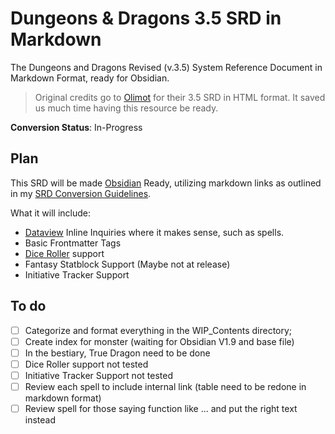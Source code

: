 # Dungeons & Dragons 3.5 SRD in Markdown
The Dungeons and Dragons Revised (v.3.5) System Reference Document in Markdown Format, ready for Obsidian.

> Original credits go to [Olimot](https://github.com/olimot/srd-v3.5) for their 3.5 SRD in HTML format. It saved us 
 much time having this resource be ready.

**Conversion Status**: In-Progress

## Plan
This SRD will be made [Obsidian](http://obsidian.md/) Ready, utilizing markdown links as outlined in my [SRD Conversion Guidelines](https://github.com/ObsidianTTRPGProject/ObsidianTTRPGShare/issues/4).

What it will include:
- [Dataview](https://github.com/blacksmithgu/obsidian-dataview) Inline Inquiries where it makes sense, such as spells.
- Basic Frontmatter Tags
- [Dice Roller](https://github.com/valentine195/obsidian-dice-roller) support
- Fantasy Statblock Support (Maybe not at release)
- Initiative Tracker Support


##  To do

- [ ] Categorize and format everything in the WIP_Contents directory;
- [ ] Create index for monster (waiting for Obsidian V1.9 and base file)
- [ ] In the bestiary, True Dragon need to be done
- [ ] Dice Roller support not tested
- [ ] Initiative Tracker Support not tested
- [ ] Review each spell to include internal link (table need to be redone in markdown format)
- [ ] Review spell for those saying function like ...  and put the right text instead
